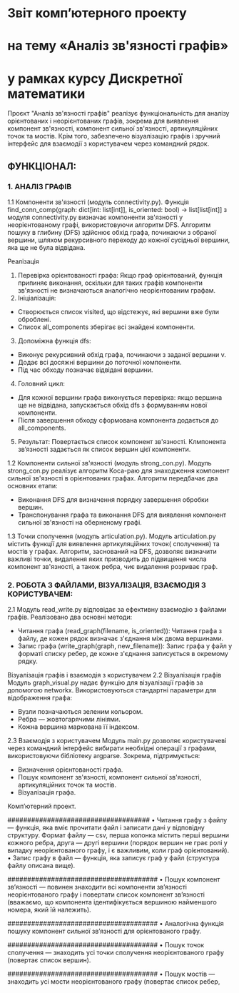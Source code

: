 # Звіт комп’ютерного проекту
# на тему «Аналіз зв'язності графів»
# у рамках курсу Дискретної математики

Проєкт "Аналіз зв'язності графів" реалізує функціональність для аналізу орієнтованих і неорієнтованих графів, зокрема для виявлення компонент
зв'язності, компонент сильної зв'язності, артикуляційних точок та мостів. Крім того, забезпечено візуалізацію графів і зручний інтерфейс для
взаємодії з користувачем через командний рядок.     


## ФУНКЦІОНАЛ:

### 1. АНАЛІЗ ГРАФІВ

 1.1 Компоненти зв'язності (модуль connectivity.py). 
Функція find_conn_comp(graph: dict[int: list[int]], is_oriented: bool) -> list[list[int]] з модуля connectivity.py визначає компоненти зв'язності
у неорієнтованому графі, використовуючи алгоритм DFS. Алгоритм пошуку в глибину (DFS) здійснює обхід графа, починаючи з обраної вершини, шляхом
рекурсивного переходу до кожної сусідньої вершини, яка ще не була відвідана.

Реалізація
1. Перевірка орієнтованості графа: Якщо граф орієнтований, функція припиняє виконання, оскільки для таких графів компоненти зв'язності не
визначаються аналогічно неорієнтованим графам.
2. Ініціалізація:
* Створюється список visited, що відстежує, які вершини вже були оброблені.
* Список all_components зберігає всі знайдені компоненти.
3. Допоміжна функція dfs:
* Виконує рекурсивний обхід графа, починаючи з заданої вершини v.
* Додає всі досяжні вершини до поточної компоненти.
* Під час обходу позначає відвідані вершини.
4. Головний цикл:
* Для кожної вершини графа виконується перевірка: якщо вершина ще не відвідана, запускається обхід dfs з формуванням нової компоненти.
* Після завершення обходу сформована компонента додається до all_components.
5. Результат: Повертається список компонент зв'язності. Клмпонента зв’язності задається як список вершин цієї компоненти.



1.2 Компоненти сильної зв'язності (модуль strong_con.py). 
Модуль strong_con.py реалізує алгоритм Коса-раю для знаходження компонент сильної
зв'язності в орієнтованих графах. Алгоритм передбачає два основних етапи:
* Виконання DFS для визначення порядку завершення обробки вершин.
* Транспонування графа та виконання DFS для виявлення компонент сильної зв'язності на оберненому графі.



1.3 Точки сполучення (модуль articulation.py). 
Модуль articulation.py містить функції для виявлення артикуляційних точок( сполучення) та мостів у
графах. Алгоритм, заснований на DFS, дозволяє визначити важливі точки, видалення яких призводить до підвищення числа компонент зв'язності, а також
ребра, чиє видалення розриває граф.



### 2. РОБОТА З ФАЙЛАМИ, ВІЗУАЛІЗАЦІЯ, ВЗАЄМОДІЯ З КОРИСТУВАЧЕМ:

2.1 Модуль read_write.py відповідає за ефективну взаємодію з файлами графів. Реалізовано два основні методи:
* Читання графа (read_graph(filename, is_oriented)): Читання графа з файлу, де кожен рядок визначає з'єднання між двома вершинами.
* Запис графа (write_graph(graph, new_filename)): Запис графа у файл у форматі списку ребер, де кожне з'єднання записується в окремому рядку.

Візуалізація графів і взаємодія з користувачем
2.2 Візуалізація графів
Модуль graph_visual.py надає функцію для візуалізації графів за допомогою networkx. Використовуються стандартні параметри для відображення графа:
* Вузли позначаються зеленим кольором.
* Ребра — жовтогарячими лініями.
* Кожна вершина маркована її індексом.

2.3 Взаємодія з користувачем
Модуль main.py дозволяє користувачеві через командний інтерфейс вибирати необхідні операції з графами, використовуючи бібліотеку argparse.
Зокрема, підтримується:
* Визначення орієнтованості графа.
* Пошук компонент зв'язності, компонент сильної зв'язності, артикуляційних точок та мостів.
* Візуалізація графа.








Компʼютерний проект.

####################################
• Читання графу з файлу — функцiя, яка вмiє прочитати файл i записати данi у вiдповiдну структуру. Формат файлу — csv, перша колонка мiстить першi вершини кожного ребра, друга — другi вершини (порядок вершин не грає ролi у випадку неорiєнтованого графу, i є важливим, коли граф орiєнтований).
• Запис  графу в файл — функцiя, яка записує граф у файл (структура файлу описана вище).

######################################
• Пошук компонент зв’язностi — повинен знаходити всi компоненти зв’язностi неорiєнтованого графу i повертати список компонент зв’язностi (вважаємо, що компонента iдентифiкується вершиною найменшого номера, який їй належить).

######################################
• Аналогiчна функцiя пошуку компонент сильної зв’язностi для орiєнтованого графу.

######################################
• Пошук точок сполучення — знаходить усi точки сполучення неорiєнтованого графу (повертає список вершин).

######################################
• Пошук мостiв — знаходить усi мости неорiєнтованого графу (повертає список ребер, 
